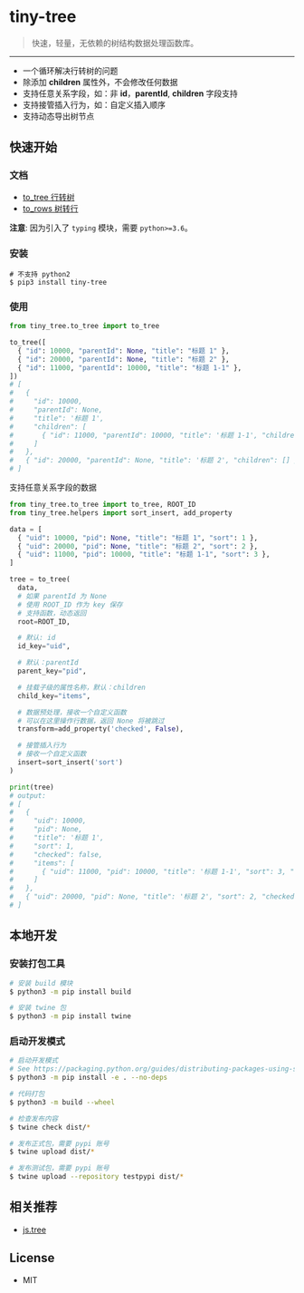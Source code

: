 # tiny-tree

> 快速，轻量，无依赖的树结构数据处理函数库。

---

- 一个循环解决行转树的问题
- 除添加 **children** 属性外，不会修改任何数据
- 支持任意关系字段，如：非 **id**，**parentId**, **children** 字段支持
- 支持接管插入行为，如：自定义插入顺序
- 支持动态导出树节点

## 快速开始

### 文档

- [to_tree 行转树](./docs/to_tree.md)
- [to_rows 树转行](./docs/to_tows.md)

**注意**: 因为引入了 `typing` 模块，需要 `python>=3.6`。

### 安装

```shell
# 不支持 python2
$ pip3 install tiny-tree
```

### 使用

```python
from tiny_tree.to_tree import to_tree

to_tree([
  { "id": 10000, "parentId": None, "title": "标题 1" },
  { "id": 20000, "parentId": None, "title": "标题 2" },
  { "id": 11000, "parentId": 10000, "title": "标题 1-1" },
])
# [
#   {
#     "id": 10000,
#     "parentId": None,
#     "title": '标题 1',
#     "children": [
#       { "id": 11000, "parentId": 10000, "title": '标题 1-1', "children": [] }
#     ]
#   },
#   { "id": 20000, "parentId": None, "title": '标题 2', "children": [] },
# ]
```

支持任意关系字段的数据

```python
from tiny_tree.to_tree import to_tree, ROOT_ID
from tiny_tree.helpers import sort_insert, add_property

data = [
  { "uid": 10000, "pid": None, "title": "标题 1", "sort": 1 },
  { "uid": 20000, "pid": None, "title": "标题 2", "sort": 2 },
  { "uid": 11000, "pid": 10000, "title": "标题 1-1", "sort": 3 },
]

tree = to_tree(
  data,
  # 如果 parentId 为 None
  # 使用 ROOT_ID 作为 key 保存
  # 支持函数，动态返回
  root=ROOT_ID,

  # 默认: id
  id_key="uid",

  # 默认：parentId
  parent_key="pid",

  # 挂载子级的属性名称，默认：children
  child_key="items",

  # 数据预处理，接收一个自定义函数
  # 可以在这里操作行数据，返回 None 将被跳过
  transform=add_property('checked', False),

  # 接管插入行为
  # 接收一个自定义函数
  insert=sort_insert('sort')
)

print(tree)
# output:
# [
#   {
#     "uid": 10000,
#     "pid": None,
#     "title": '标题 1',
#     "sort": 1,
#     "checked": false,
#     "items": [
#       { "uid": 11000, "pid": 10000, "title": '标题 1-1', "sort": 3, "checked": false, "items": [] }
#     ]
#   },
#   { "uid": 20000, "pid": None, "title": '标题 2', "sort": 2, "checked": false, "items": [] }
# ]
```

## 本地开发

### 安装打包工具

```bash
# 安装 build 模块
$ python3 -m pip install build

# 安装 twine 包
$ python3 -m pip install twine
```

### 启动开发模式

```bash
# 启动开发模式
# See https://packaging.python.org/guides/distributing-packages-using-setuptools/#id68
$ python3 -m pip install -e . --no-deps

# 代码打包
$ python3 -m build --wheel

# 检查发布内容
$ twine check dist/*

# 发布正式包，需要 pypi 账号
$ twine upload dist/*

# 发布测试包，需要 pypi 账号
$ twine upload --repository testpypi dist/*
```

## 相关推荐

- [js.tree](https://github.com/zhengxs2018/js.tree)

## License

- MIT
